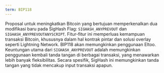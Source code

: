 ```yaml
---
term: BIP118
---
```


Proposal untuk meningkatkan Bitcoin yang bertujuan memperkenalkan dua modifikasi baru pada SigHash Flag: `SIGHASH_ANYPREVOUT` dan `SIGHASH_ANYPREVOUTANYSCRIPT`. Fitur-fitur ini memperluas kemampuan transaksi Bitcoin, khususnya dalam hal kontrak pintar dan solusi overlay seperti Lightning Network. BIP118 akan memungkinkan penggunaan Eltoo. Keuntungan utama dari `SIGHASH_ANYPREVOUT` adalah memungkinkan penggunaan kembali tanda tangan di berbagai transaksi, yang menawarkan lebih banyak fleksibilitas. Secara spesifik, SigHash ini memungkinkan tanda tangan yang tidak mencakup input transaksi apapun.